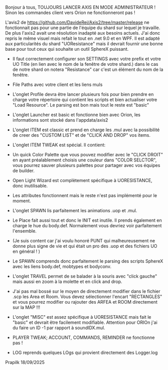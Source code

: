 Bonjour à tous,
TOUJOURS LANCER AXIS EN MODE ADMINISTRATEUR ! Sinon les commandes client vers Orion ne fonctionneront pas !

L'avis2 de https://github.com/DavideRei/Axis2/tree/master/release    ne fonctionnait pas pour une partie de l'équipe du shard sur lequel je travaille.
De plus l'axis2 avait une résolution inadapté aux besoins actuels.
J'ai donc repris le même visuel mais refait le tout en .net 9.0  et en WPF.
Il est adapté aux particularités du shard "UOResistance" mais il devrait fournir une bonne base pour tout ceux qui souhaite un outil SphereX puissant.

* Il faut correctement configurer son SETTINGS avec votre prefix et votre UO Title (en lien avec le nom de la fenêtre de votre shard.) dans le cas de notre shard on notera "Resistance" car c'est un élément du nom de la fenêtre.
* File Paths avec votre client et les liens muls
* L'onglet Profile devra être lancer plusieurs fois pour bien prendre en charge votre répertoire qui contient les scripts et bien actualiser votre "Load Resource". Le parsing est bon mais tout le reste est "basic"
* L'onglet Launcher est basic et fonctionne bien avec Orion, les informations sont stocké dans l'appdata/axis2
  
* L'onglet ITEM est classic et prend en charge les .mul avec la possibilité de creer des "CUSTOM LIST" et de "CLICK AND DROP" vos items.
* L'onglet ITEM TWEAK est spécial. Il contient:
* Un quick Color Palette que vous pouvez modifier avec le "CLICK DROIT" en ayant préalablement choisis une couleur dans "COLOR SELCTOR", vous pourrez sauver plusieurs palettes pour partager avec vos équipes de builder.
* Open Light Wizard est complètement spécifique à UORESISTANCE, donc inutilisable.
* Les attributes fonctionnent mais le reste n'est pas implémenté pour le moment.

* L'onglet SPAWN lis parfaitement les animations .uop et .mul.
* Le Place fait aussi tout et donc le INIT est inutile. Il prends également en charge le hue du body.def. Normalement vous devriez voir parfaitement l'ensemble.
* (Je suis content car j'ai voulu honoré PUNT qui malheureusement ne donne plus signe de vie et qui était un pro des .uop et des fichiers UO en général ! )
* Le SPAWN comprends donc parfaitement le parsing des scripts SphereX avec les liens body.def, mobtypes et bodyconv.
   
* L'onglet TRAVEL permet de se balader à la souris avec "click gauche" mais aussi en zoom à la molette et en click and drop.
* J'ai pas mal bossé sur le moyen de directement modifier dans le fichier .scp les Area et Room. Vous devez sélectionner l'encart "RECTANGLES" et vous pourrez modifier ou rajouter des ARFEA et ROOM directement sur la MAP !!!

* L'onglet "MISC" est assez spécifique à UORESISTANCE mais fait le "basic" et devrait être facilement modifiable. Attention pour ORIOn j'ai du faire un ID -1 par rapport à soundIDX.mul.

* PLAYER TWEAK; ACCOUNT, COMMANDS, REMINDER ne fonctionne pas !
* LOG reprends quelques LOgs qui provient directement des Logger.log

Prapilk 18/09/2025
